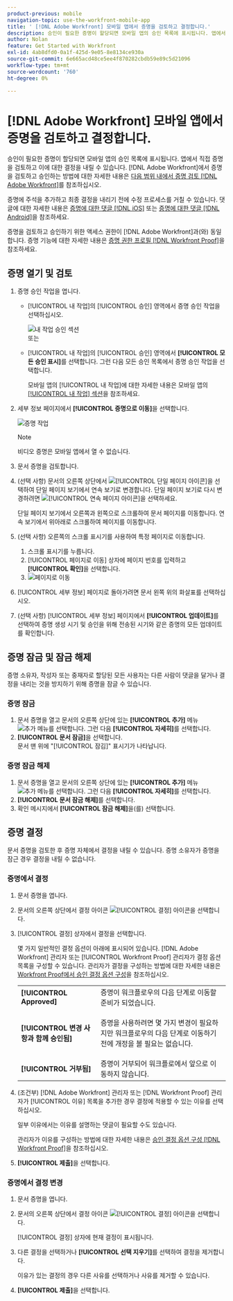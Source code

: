 ```yaml
---
product-previous: mobile
navigation-topic: use-the-workfront-mobile-app
title: ' [!DNL Adobe Workfront] 모바일 앱에서 증명을 검토하고 결정합니다.'
description: 승인이 필요한 증명이 할당되면 모바일 앱의 승인 목록에 표시됩니다. 앱에서 직접 증명을 검토하고 이에 대한 결정을 내릴 수 있습니다.
author: Nolan
feature: Get Started with Workfront
exl-id: 4ab8dfd0-0a1f-425d-9e05-8e8134ce930a
source-git-commit: 6e665acd48ce5ee4f870282cbdb59e89c5d21096
workflow-type: tm+mt
source-wordcount: '760'
ht-degree: 0%

---
```


# [!DNL Adobe Workfront] 모바일 앱에서 증명을 검토하고 결정합니다.

승인이 필요한 증명이 할당되면 모바일 앱의 승인 목록에 표시됩니다. 앱에서 직접 증명을 검토하고 이에 대한 결정을 내릴 수 있습니다. [!DNL Adobe Workfront]에서 증명을 검토하고 승인하는 방법에 대한 자세한 내용은 [다음 범위 내에서 증명 검토 [!DNL Adobe Workfront]](../../../review-and-approve-work/proofing/reviewing-proofs-within-workfront/review-proofs-in-wf.md)를 참조하십시오.

증명에 주석을 추가하고 최종 결정을 내리기 전에 수정 프로세스를 거칠 수 있습니다. 댓글에 대한 자세한 내용은 [증명에 대한 댓글 [!DNL iOS]](../../../workfront-basics/mobile-apps/using-the-workfront-mobile-app/comment-on-proofs-ios.md) 또는 [증명에 대한 댓글 [!DNL Android]](../../../workfront-basics/mobile-apps/using-the-workfront-mobile-app/comment-on-proofs-android.md)을 참조하세요.

증명을 검토하고 승인하기 위한 액세스 권한이 [!DNL Adobe Workfront]과(와) 동일합니다. 증명 기능에 대한 자세한 내용은 [증명 권한 프로필 [!DNL Workfront Proof]](../../../workfront-proof/wp-acct-admin/account-settings/proof-perm-profiles-in-wp.md)을 참조하세요.

## 증명 열기 및 검토

1. 증명 승인 작업을 엽니다.

   * [!UICONTROL 내 작업]의 [!UICONTROL 승인] 영역에서 증명 승인 작업을 선택하십시오.

     ![내 작업 승인 섹션](assets/mobile-mywork-approvals-338x482.png)\
      또는

   * [!UICONTROL 내 작업]의 [!UICONTROL 승인] 영역에서 **[!UICONTROL 모든 승인 표시]**&#x200B;를 선택합니다. 그런 다음 모든 승인 목록에서 증명 승인 작업을 선택합니다.

     모바일 앱의 [!UICONTROL 내 작업]에 대한 자세한 내용은 모바일 앱의 [[!UICONTROL 내 작업] 섹션](../../../workfront-basics/mobile-apps/using-the-workfront-mobile-app/my-work-section-mobile.md)을 참조하세요.

1. 세부 정보 페이지에서 **[!UICONTROL 증명으로 이동]**&#x200B;을 선택합니다.

   ![증명 작업](assets/mobile-prooftask1-338x516.png)

   >[!NOTE]
   >
   >비디오 증명은 모바일 앱에서 열 수 없습니다.

1. 문서 증명을 검토합니다.
1. (선택 사항) 문서의 오른쪽 상단에서 ![[!UICONTROL 단일 페이지 아이콘]](assets/mobile-proofpagingicon1-25x36.png)을 선택하여 단일 페이지 보기에서 연속 보기로 변경합니다. 단일 페이지 보기로 다시 변경하려면 ![[!UICONTROL 연속 페이지 아이콘]](assets/mobile-proofpagingicon2-25x25.png)을 선택하세요.

   단일 페이지 보기에서 오른쪽과 왼쪽으로 스크롤하여 문서 페이지를 이동합니다. 연속 보기에서 위아래로 스크롤하여 페이지를 이동합니다.

1. (선택 사항) 오른쪽의 스크롤 표시기를 사용하여 특정 페이지로 이동합니다.

   1. 스크롤 표시기를 누릅니다.
   1. [!UICONTROL 페이지로 이동] 상자에 페이지 번호를 입력하고 **[!UICONTROL 확인]**&#x200B;을 선택합니다.
   1. ![페이지로 이동](assets/mobile-gotopage-350x224.png)

1. [!UICONTROL 세부 정보] 페이지로 돌아가려면 문서 왼쪽 위의 화살표를 선택하십시오.
1. (선택 사항) [!UICONTROL 세부 정보] 페이지에서 **[!UICONTROL 업데이트]**&#x200B;를 선택하여 증명 생성 시기 및 승인을 위해 전송된 시기와 같은 증명의 모든 업데이트를 확인합니다.

## 증명 잠금 및 잠금 해제

증명 소유자, 작성자 또는 중재자로 할당된 모든 사용자는 다른 사람이 댓글을 달거나 결정을 내리는 것을 방지하기 위해 증명을 잠글 수 있습니다.

### 증명 잠금

1. 문서 증명을 열고 문서의 오른쪽 상단에 있는 **[!UICONTROL 추가]** 메뉴 ![추가 메뉴](assets/mobile-verticalmoremenu-20x33.png)를 선택합니다. 그런 다음 **[!UICONTROL 자세히]**&#x200B;를 선택합니다.
1. **[!UICONTROL 문서 잠금]**&#x200B;을 선택합니다.\
   문서 맨 위에 &quot;[!UICONTROL 잠김]&quot; 표시기가 나타납니다.

### 증명 잠금 해제

1. 문서 증명을 열고 문서의 오른쪽 상단에 있는 **[!UICONTROL 추가]** 메뉴 ![추가 메뉴](assets/mobile-verticalmoremenu-20x33.png)를 선택합니다. 그런 다음 **[!UICONTROL 자세히]**&#x200B;를 선택합니다.
1. **[!UICONTROL 문서 잠금 해제]**&#x200B;를 선택합니다.
1. 확인 메시지에서 **[!UICONTROL 잠금 해제]**&#x200B;을(를) 선택합니다.

## 증명 결정

문서 증명을 검토한 후 증명 자체에서 결정을 내릴 수 있습니다. 증명 소유자가 증명을 잠근 경우 결정을 내릴 수 없습니다.

### 증명에서 결정

1. 문서 증명을 엽니다.
1. 문서의 오른쪽 상단에서 결정 아이콘 ![[!UICONTROL 결정] 아이콘](assets/mobile-proofcheckmarkdecisionicon-30x30.png)을 선택합니다.
1. [!UICONTROL 결정] 상자에서 결정을 선택합니다.

   몇 가지 일반적인 결정 옵션이 아래에 표시되어 있습니다. [!DNL Adobe Workfront] 관리자 또는 [!UICONTROL Workfront Proof] 관리자가 결정 옵션 목록을 구성할 수 있습니다. 관리자가 결정을 구성하는 방법에 대한 자세한 내용은 [Workfront Proof에서 승인 결정 옵션 구성](../../../workfront-proof/wp-acct-admin/account-settings/configure-approval-decision-in-wp.md)을 참조하십시오.

   <table style="table-layout:auto"> 
    <col> 
    <col> 
    <tbody> 
     <tr> 
      <td role="rowheader"><strong>[!UICONTROL Approved]</strong></td> 
      <td>증명이 워크플로우의 다음 단계로 이동할 준비가 되었습니다.</td> 
     </tr> 
     <tr> 
      <td role="rowheader"><strong>[!UICONTROL 변경 사항과 함께 승인됨]</strong></td> 
      <td> <p>증명을 사용하려면 몇 가지 변경이 필요하지만 워크플로우의 다음 단계로 이동하기 전에 개정을 볼 필요는 없습니다.</p> </td> 
     </tr> 
     <tr> 
      <td role="rowheader"><strong>[!UICONTROL 거부됨]</strong></td> 
      <td>증명이 거부되어 워크플로에서 앞으로 이동하지 않습니다.</td> 
     </tr> 
    </tbody> 
   </table>

1. (조건부) [!DNL Adobe Workfront] 관리자 또는 [!DNL Workfront Proof] 관리자가 [!UICONTROL 이유] 목록을 추가한 경우 결정에 적용할 수 있는 이유를 선택하십시오.

   일부 이유에서는 이유를 설명하는 댓글이 필요할 수도 있습니다.

   관리자가 이유를 구성하는 방법에 대한 자세한 내용은 [승인 결정 옵션 구성 [!DNL Workfront Proof]](../../../workfront-proof/wp-acct-admin/account-settings/configure-approval-decision-in-wp.md)을 참조하십시오.

1. **[!UICONTROL 제출]**&#x200B;을 선택합니다.

### 증명에서 결정 변경

1. 문서 증명을 엽니다.
1. 문서의 오른쪽 상단에서 결정 아이콘 ![[!UICONTROL 결정] 아이콘](assets/mobile-proofcheckmarkdecisionicon-30x30.png)을 선택합니다.

   [!UICONTROL 결정] 상자에 현재 결정이 표시됩니다.

1. 다른 결정을 선택하거나 **[!UICONTROL 선택 지우기]**&#x200B;를 선택하여 결정을 제거합니다.

   이유가 있는 결정의 경우 다른 사유를 선택하거나 사유를 제거할 수 있습니다.

1. **[!UICONTROL 제출]**&#x200B;을 선택합니다.
